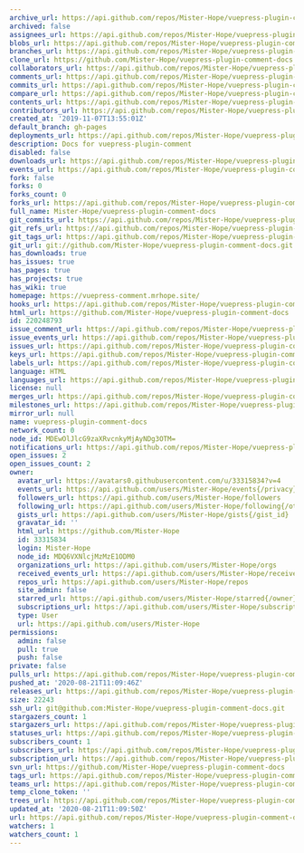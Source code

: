 ```yaml
---
archive_url: https://api.github.com/repos/Mister-Hope/vuepress-plugin-comment-docs/{archive_format}{/ref}
archived: false
assignees_url: https://api.github.com/repos/Mister-Hope/vuepress-plugin-comment-docs/assignees{/user}
blobs_url: https://api.github.com/repos/Mister-Hope/vuepress-plugin-comment-docs/git/blobs{/sha}
branches_url: https://api.github.com/repos/Mister-Hope/vuepress-plugin-comment-docs/branches{/branch}
clone_url: https://github.com/Mister-Hope/vuepress-plugin-comment-docs.git
collaborators_url: https://api.github.com/repos/Mister-Hope/vuepress-plugin-comment-docs/collaborators{/collaborator}
comments_url: https://api.github.com/repos/Mister-Hope/vuepress-plugin-comment-docs/comments{/number}
commits_url: https://api.github.com/repos/Mister-Hope/vuepress-plugin-comment-docs/commits{/sha}
compare_url: https://api.github.com/repos/Mister-Hope/vuepress-plugin-comment-docs/compare/{base}...{head}
contents_url: https://api.github.com/repos/Mister-Hope/vuepress-plugin-comment-docs/contents/{+path}
contributors_url: https://api.github.com/repos/Mister-Hope/vuepress-plugin-comment-docs/contributors
created_at: '2019-11-07T13:55:01Z'
default_branch: gh-pages
deployments_url: https://api.github.com/repos/Mister-Hope/vuepress-plugin-comment-docs/deployments
description: Docs for vuepress-plugin-comment
disabled: false
downloads_url: https://api.github.com/repos/Mister-Hope/vuepress-plugin-comment-docs/downloads
events_url: https://api.github.com/repos/Mister-Hope/vuepress-plugin-comment-docs/events
fork: false
forks: 0
forks_count: 0
forks_url: https://api.github.com/repos/Mister-Hope/vuepress-plugin-comment-docs/forks
full_name: Mister-Hope/vuepress-plugin-comment-docs
git_commits_url: https://api.github.com/repos/Mister-Hope/vuepress-plugin-comment-docs/git/commits{/sha}
git_refs_url: https://api.github.com/repos/Mister-Hope/vuepress-plugin-comment-docs/git/refs{/sha}
git_tags_url: https://api.github.com/repos/Mister-Hope/vuepress-plugin-comment-docs/git/tags{/sha}
git_url: git://github.com/Mister-Hope/vuepress-plugin-comment-docs.git
has_downloads: true
has_issues: true
has_pages: true
has_projects: true
has_wiki: true
homepage: https://vuepress-comment.mrhope.site/
hooks_url: https://api.github.com/repos/Mister-Hope/vuepress-plugin-comment-docs/hooks
html_url: https://github.com/Mister-Hope/vuepress-plugin-comment-docs
id: 220248793
issue_comment_url: https://api.github.com/repos/Mister-Hope/vuepress-plugin-comment-docs/issues/comments{/number}
issue_events_url: https://api.github.com/repos/Mister-Hope/vuepress-plugin-comment-docs/issues/events{/number}
issues_url: https://api.github.com/repos/Mister-Hope/vuepress-plugin-comment-docs/issues{/number}
keys_url: https://api.github.com/repos/Mister-Hope/vuepress-plugin-comment-docs/keys{/key_id}
labels_url: https://api.github.com/repos/Mister-Hope/vuepress-plugin-comment-docs/labels{/name}
language: HTML
languages_url: https://api.github.com/repos/Mister-Hope/vuepress-plugin-comment-docs/languages
license: null
merges_url: https://api.github.com/repos/Mister-Hope/vuepress-plugin-comment-docs/merges
milestones_url: https://api.github.com/repos/Mister-Hope/vuepress-plugin-comment-docs/milestones{/number}
mirror_url: null
name: vuepress-plugin-comment-docs
network_count: 0
node_id: MDEwOlJlcG9zaXRvcnkyMjAyNDg3OTM=
notifications_url: https://api.github.com/repos/Mister-Hope/vuepress-plugin-comment-docs/notifications{?since,all,participating}
open_issues: 2
open_issues_count: 2
owner:
  avatar_url: https://avatars0.githubusercontent.com/u/33315834?v=4
  events_url: https://api.github.com/users/Mister-Hope/events{/privacy}
  followers_url: https://api.github.com/users/Mister-Hope/followers
  following_url: https://api.github.com/users/Mister-Hope/following{/other_user}
  gists_url: https://api.github.com/users/Mister-Hope/gists{/gist_id}
  gravatar_id: ''
  html_url: https://github.com/Mister-Hope
  id: 33315834
  login: Mister-Hope
  node_id: MDQ6VXNlcjMzMzE1ODM0
  organizations_url: https://api.github.com/users/Mister-Hope/orgs
  received_events_url: https://api.github.com/users/Mister-Hope/received_events
  repos_url: https://api.github.com/users/Mister-Hope/repos
  site_admin: false
  starred_url: https://api.github.com/users/Mister-Hope/starred{/owner}{/repo}
  subscriptions_url: https://api.github.com/users/Mister-Hope/subscriptions
  type: User
  url: https://api.github.com/users/Mister-Hope
permissions:
  admin: false
  pull: true
  push: false
private: false
pulls_url: https://api.github.com/repos/Mister-Hope/vuepress-plugin-comment-docs/pulls{/number}
pushed_at: '2020-08-21T11:09:46Z'
releases_url: https://api.github.com/repos/Mister-Hope/vuepress-plugin-comment-docs/releases{/id}
size: 22243
ssh_url: git@github.com:Mister-Hope/vuepress-plugin-comment-docs.git
stargazers_count: 1
stargazers_url: https://api.github.com/repos/Mister-Hope/vuepress-plugin-comment-docs/stargazers
statuses_url: https://api.github.com/repos/Mister-Hope/vuepress-plugin-comment-docs/statuses/{sha}
subscribers_count: 1
subscribers_url: https://api.github.com/repos/Mister-Hope/vuepress-plugin-comment-docs/subscribers
subscription_url: https://api.github.com/repos/Mister-Hope/vuepress-plugin-comment-docs/subscription
svn_url: https://github.com/Mister-Hope/vuepress-plugin-comment-docs
tags_url: https://api.github.com/repos/Mister-Hope/vuepress-plugin-comment-docs/tags
teams_url: https://api.github.com/repos/Mister-Hope/vuepress-plugin-comment-docs/teams
temp_clone_token: ''
trees_url: https://api.github.com/repos/Mister-Hope/vuepress-plugin-comment-docs/git/trees{/sha}
updated_at: '2020-08-21T11:09:50Z'
url: https://api.github.com/repos/Mister-Hope/vuepress-plugin-comment-docs
watchers: 1
watchers_count: 1
---
```


